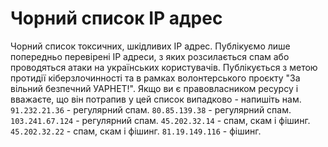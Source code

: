 # Чорний список IP адрес
Чорний список токсичних, шкідливих IP адрес. Публікуємо лише попередньо перевірені IP адреси, з яких розсилається спам або проводяться атаки на українських користувачів. Публікується з метою протидії кіберзлочинності та в рамках волонтерського проєкту "За вільний безпечний УАРНЕТ!". Якщо ви є правовласником ресурсу і вважаєте, що він потрапив у цей список випадково - напишіть нам.</br>
``91.232.21.36`` - регулярний спам.
``80.85.139.38`` - регулярний спам.
``103.241.67.124`` - регулярний спам.
``45.202.32.14`` - спам, скам і фішинг.
``45.202.32.22`` - спам, скам і фішинг.
``81.19.149.116`` - фішинг.
